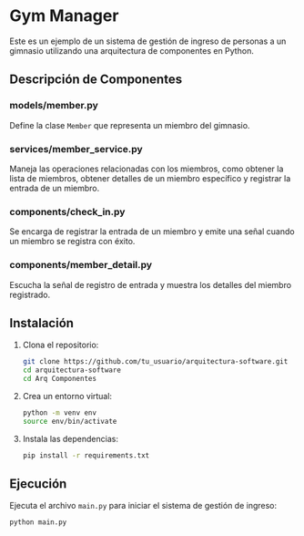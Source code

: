 # Gym Manager

Este es un ejemplo de un sistema de gestión de ingreso de personas a un gimnasio utilizando una arquitectura de componentes en Python.



## Descripción de Componentes

### models/member.py

Define la clase `Member` que representa un miembro del gimnasio.

### services/member_service.py

Maneja las operaciones relacionadas con los miembros, como obtener la lista de miembros, obtener detalles de un miembro específico y registrar la entrada de un miembro.

### components/check_in.py

Se encarga de registrar la entrada de un miembro y emite una señal cuando un miembro se registra con éxito.

### components/member_detail.py

Escucha la señal de registro de entrada y muestra los detalles del miembro registrado.

## Instalación

1. Clona el repositorio:

    ```bash
    git clone https://github.com/tu_usuario/arquitectura-software.git
    cd arquitectura-software
    cd Arq Componentes
    ```

2. Crea un entorno virtual:

    ```bash
    python -m venv env
    source env/bin/activate 
    ```

3. Instala las dependencias:

    ```bash
    pip install -r requirements.txt
    ```

## Ejecución

Ejecuta el archivo `main.py` para iniciar el sistema de gestión de ingreso:

```bash
python main.py
```

